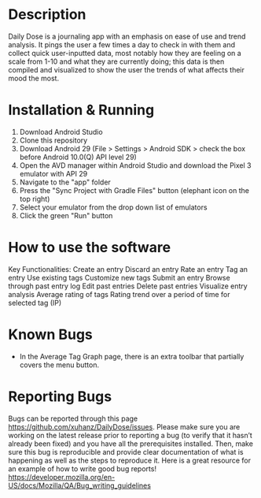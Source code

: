 # Description
Daily Dose is a journaling app with an emphasis on ease of use and trend analysis. It pings the user a few times a day to check in with them and collect quick user-inputted data, most notably how they are feeling on a scale from 1-10 and what they are currently doing; this data is then compiled and visualized to show the user the trends of what affects their mood the most.

# Installation & Running
1. Download Android Studio<br>
2. Clone this repository<br>
3. Download Android 29 (File > Settings > Android SDK > check the box before Android 10.0(Q) API level 29)
4. Open the AVD manager within Android Studio and download the Pixel 3 emulator with API 29<br>
5. Navigate to the "app" folder<br>
6. Press the "Sync Project with Gradle Files" button (elephant icon on the top right)
7. Select your emulator from the drop down list of emulators
8. Click the green "Run" button

# How to use the software
Key Functionalities:
Create an entry
Discard an entry
Rate an entry
Tag an entry
Use existing tags
Customize new tags
Submit an entry
Browse through past entry log 
Edit past entries
Delete past entries
Visualize entry analysis
Average rating of tags 
Rating trend over a period of time for selected tag (IP)

# Known Bugs
- In the Average Tag Graph page, there is an extra toolbar that partially covers the menu button. <br>

# Reporting Bugs
Bugs can be reported through this page https://github.com/xuhanz/DailyDose/issues. Please make sure you are working on the latest release prior to reporting a bug (to verify that it hasn’t already been fixed) and you have all the prerequisites installed. Then, make sure this bug is reproducible and provide clear documentation of what is happening as well as the steps to reproduce it. Here is a great resource for an example of how to write good bug reports! https://developer.mozilla.org/en-US/docs/Mozilla/QA/Bug_writing_guidelines 
